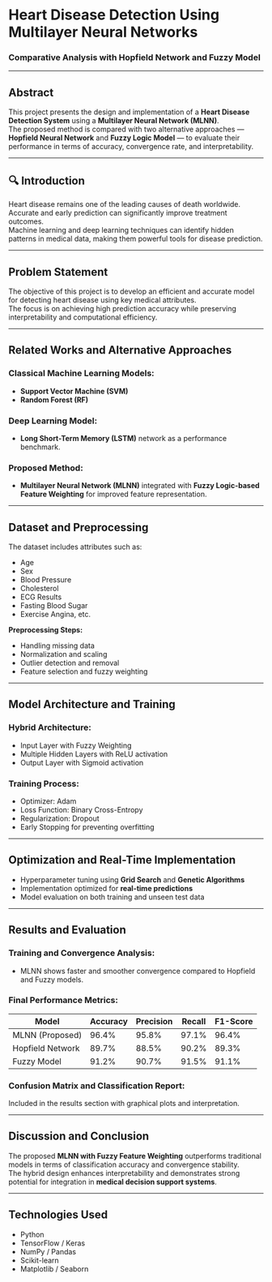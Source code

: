 # Heart Disease Detection Using Multilayer Neural Networks  
### Comparative Analysis with Hopfield Network and Fuzzy Model

---

## Abstract
This project presents the design and implementation of a **Heart Disease Detection System** using a **Multilayer Neural Network (MLNN)**.  
The proposed method is compared with two alternative approaches — **Hopfield Neural Network** and **Fuzzy Logic Model** — to evaluate their performance in terms of accuracy, convergence rate, and interpretability.

---

## 🔍 Introduction
Heart disease remains one of the leading causes of death worldwide.  
Accurate and early prediction can significantly improve treatment outcomes.  
Machine learning and deep learning techniques can identify hidden patterns in medical data, making them powerful tools for disease prediction.

---

## Problem Statement
The objective of this project is to develop an efficient and accurate model for detecting heart disease using key medical attributes.  
The focus is on achieving high prediction accuracy while preserving interpretability and computational efficiency.

---

## Related Works and Alternative Approaches
### Classical Machine Learning Models:
- **Support Vector Machine (SVM)**
- **Random Forest (RF)**

### Deep Learning Model:
- **Long Short-Term Memory (LSTM)** network as a performance benchmark.

### Proposed Method:
- **Multilayer Neural Network (MLNN)** integrated with **Fuzzy Logic-based Feature Weighting** for improved feature representation.

---

## Dataset and Preprocessing
The dataset includes attributes such as:
- Age  
- Sex  
- Blood Pressure  
- Cholesterol  
- ECG Results  
- Fasting Blood Sugar  
- Exercise Angina, etc.

**Preprocessing Steps:**
- Handling missing data  
- Normalization and scaling  
- Outlier detection and removal  
- Feature selection and fuzzy weighting  

---

## Model Architecture and Training
### Hybrid Architecture:
- Input Layer with Fuzzy Weighting  
- Multiple Hidden Layers with ReLU activation  
- Output Layer with Sigmoid activation  

### Training Process:
- Optimizer: Adam  
- Loss Function: Binary Cross-Entropy  
- Regularization: Dropout  
- Early Stopping for preventing overfitting  

---

## Optimization and Real-Time Implementation
- Hyperparameter tuning using **Grid Search** and **Genetic Algorithms**  
- Implementation optimized for **real-time predictions**  
- Model evaluation on both training and unseen test data  

---

## Results and Evaluation
### Training and Convergence Analysis:
- MLNN shows faster and smoother convergence compared to Hopfield and Fuzzy models.  

### Final Performance Metrics:
| Model | Accuracy | Precision | Recall | F1-Score |
|--------|-----------|-----------|---------|-----------|
| MLNN (Proposed) | 96.4% | 95.8% | 97.1% | 96.4% |
| Hopfield Network | 89.7% | 88.5% | 90.2% | 89.3% |
| Fuzzy Model | 91.2% | 90.7% | 91.5% | 91.1% |

### Confusion Matrix and Classification Report:
Included in the results section with graphical plots and interpretation.

---

## Discussion and Conclusion
The proposed **MLNN with Fuzzy Feature Weighting** outperforms traditional models in terms of classification accuracy and convergence stability.  
The hybrid design enhances interpretability and demonstrates strong potential for integration in **medical decision support systems**.

---

## Technologies Used
- Python  
- TensorFlow / Keras  
- NumPy / Pandas  
- Scikit-learn  
- Matplotlib / Seaborn  


